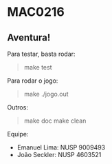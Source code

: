 # MAC0216

## Aventura!
Para testar, basta rodar:
> make test

Para rodar o jogo:
> make
> ./jogo.out

Outros:
> make doc
> make clean

Equipe: 
* Emanuel Lima:  NUSP 9009493    
* João Seckler:  NUSP 4603521
